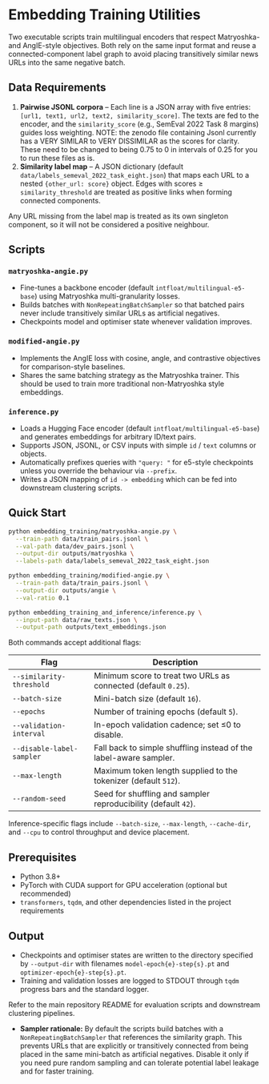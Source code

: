 # Embedding Training Utilities

Two executable scripts train multilingual encoders that respect Matryoshka- and AngIE-style objectives. Both rely on the same input format and reuse a connected-component label graph to avoid placing transitively similar news URLs into the same negative batch.

## Data Requirements

1. **Pairwise JSONL corpora** – Each line is a JSON array with five entries: `[url1, text1, url2, text2, similarity_score]`. The texts are fed to the encoder, and the `similarity_score` (e.g., SemEval 2022 Task 8 margins) guides loss weighting. NOTE: the zenodo file containing Jsonl currently has a VERY SIMILAR to VERY DISSIMILAR as the scores for clarity. These need to be changed to being 0.75 to 0 in intervals of 0.25 for you to run these files as is.
2. **Similarity label map** – A JSON dictionary (default `data/labels_semeval_2022_task_eight.json`) that maps each URL to a nested `{other_url: score}` object. Edges with scores ≥ `similarity_threshold` are treated as positive links when forming connected components.

Any URL missing from the label map is treated as its own singleton component, so it will not be considered a positive neighbour.

## Scripts

### `matryoshka-angie.py`
- Fine-tunes a backbone encoder (default `intfloat/multilingual-e5-base`) using Matryoshka multi-granularity losses.
- Builds batches with `NonRepeatingBatchSampler` so that batched pairs never include transitively similar URLs as artificial negatives.
- Checkpoints model and optimiser state whenever validation improves.

### `modified-angie.py`
- Implements the AngIE loss with cosine, angle, and contrastive objectives for comparison-style baselines.
- Shares the same batching strategy as the Matryoshka trainer. This should be used to train more traditional non-Matryoshka style embeddings. 

### `inference.py`
- Loads a Hugging Face encoder (default `intfloat/multilingual-e5-base`) and generates embeddings for arbitrary ID/text pairs.
- Supports JSON, JSONL, or CSV inputs with simple `id` / `text` columns or objects.
- Automatically prefixes queries with `"query: "` for e5-style checkpoints unless you override the behaviour via `--prefix`.
- Writes a JSON mapping of `id -> embedding` which can be fed into downstream clustering scripts.

## Quick Start

```bash
python embedding_training/matryoshka-angie.py \
  --train-path data/train_pairs.jsonl \
  --val-path data/dev_pairs.jsonl \
  --output-dir outputs/matryoshka \
  --labels-path data/labels_semeval_2022_task_eight.json

python embedding_training/modified-angie.py \
  --train-path data/train_pairs.jsonl \
  --output-dir outputs/angie \
  --val-ratio 0.1

python embedding_training_and_inference/inference.py \
  --input-path data/raw_texts.json \
  --output-path outputs/text_embeddings.json
```

Both commands accept additional flags:

| Flag | Description |
| --- | --- |
| `--similarity-threshold` | Minimum score to treat two URLs as connected (default `0.25`). |
| `--batch-size` | Mini-batch size (default `16`). |
| `--epochs` | Number of training epochs (default `5`). |
| `--validation-interval` | In-epoch validation cadence; set ≤0 to disable. |
| `--disable-label-sampler` | Fall back to simple shuffling instead of the label-aware sampler. |
| `--max-length` | Maximum token length supplied to the tokenizer (default `512`). |
| `--random-seed` | Seed for shuffling and sampler reproducibility (default `42`). |

Inference-specific flags include `--batch-size`, `--max-length`, `--cache-dir`, and `--cpu` to control throughput and device placement.

## Prerequisites

- Python 3.8+
- PyTorch with CUDA support for GPU acceleration (optional but recommended)
- `transformers`, `tqdm`, and other dependencies listed in the project requirements

## Output

- Checkpoints and optimiser states are written to the directory specified by `--output-dir` with filenames `model-epoch{e}-step{s}.pt` and `optimizer-epoch{e}-step{s}.pt`.
- Training and validation losses are logged to STDOUT through `tqdm` progress bars and the standard logger.

Refer to the main repository README for evaluation scripts and downstream clustering pipelines.
- **Sampler rationale:** By default the scripts build batches with a `NonRepeatingBatchSampler` that references the similarity graph. This prevents URLs that are explicitly or transitively connected from being placed in the same mini-batch as artificial negatives. Disable it only if you need pure random sampling and can tolerate potential label leakage and for faster training. 
